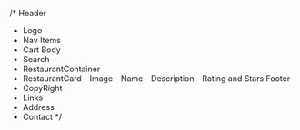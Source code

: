 /\*
Header

- Logo
- Nav Items
- Cart
  Body
- Search
- RestaurantContainer
- RestaurantCard - Image - Name - Description - Rating and Stars
  Footer
- CopyRight
- Links
- Address
- Contact
  \*/
